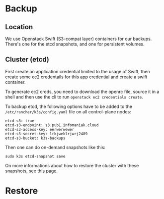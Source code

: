 # Backup

## Location

We use Openstack Swift (S3-compat layer) containers for our backups. There's one for the etcd snapshots, and one for persistent volumes.

## Cluster (etcd)

First create an application credential limited to the usage of Swift, then create some ec2 credentails for this app credential and create a swift container.

To generate ec2 creds, you need to download the openrc file, source it in a shell and then use the cli to run `openstack ec2 credentials create`.

To backup etcd, the following options have to be added to the `/etc/rancher/k3s/config.yaml` file on all control-plane nodes:

```
etcd-s3: true
etcd-s3-endpoint: s3.pub1.infomaniak.cloud
etcd-s3-access-key: eerwerwewer
etcd-s3-secret-key: lrkjweklrjwrj2489
etcd-s3-bucket: k3s-backups
```

Then one can do on-demand snapshots like this:

```
sudo k3s etcd-snapshot save
```

On more informations about how to restore the cluster with these snapshots, see [this page](https://docs.k3s.io/cli/etcd-snapshot#options).

# Restore